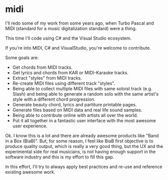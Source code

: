 # midi
I'll redo some of my work from some years ago, when Turbo Pascal and MIDI (standard for a music digitalization standard) were a thing.

This time I'll code using C# and the Visual Studio ecosystem.

If you're into MIDI, C# and VisualStudio, you're welcome to contribute.

Some goals are:

- Get chords from MIDI tracks.
- Get lyrics and chords from KAR or MIDI-Karaoke tracks.
- Extract "styles" from MIDI tracks.
- Re-create MIDI files using different track "styles".
- Being able to collect multiple MIDI files with same soloist track (e.g. Slash) and being able to generate a random solo with the same artist's style with a different chord progression.
- Generate beauty chord, lyrics and partiture printable pages.
- Generate files based on MIDI data and real life sound samples.
- Being able to contribute online with artists all over the world.
- Put it all together in a fantastic user interface with the most awesome user experience.

Ok. I know this is a lot and there are already awesome products like "Band in a Box (BiaB)". But, for some reason, I feel like BiaB first objective is to produce quality output, which is really a very good thing, but the UX and the experimental side for real musicians, is not having enough support in the software industry and this is my effort to fill this gap.

In this effort, I'll try to always apply best practices and re-use and reference existing awesome work. 
